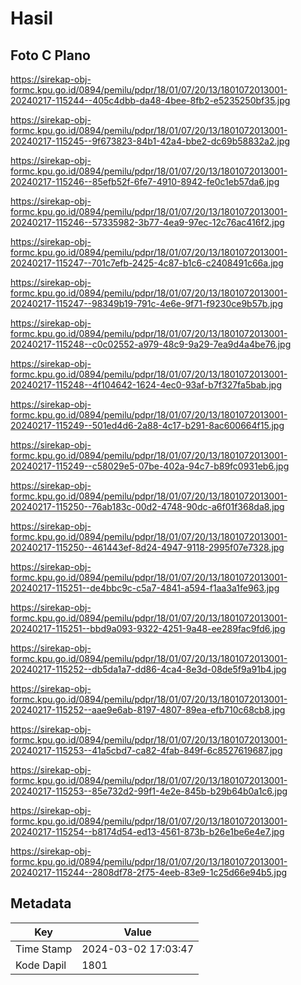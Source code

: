 # Hasil

## Foto C Plano

https://sirekap-obj-formc.kpu.go.id/0894/pemilu/pdpr/18/01/07/20/13/1801072013001-20240217-115244--405c4dbb-da48-4bee-8fb2-e5235250bf35.jpg

https://sirekap-obj-formc.kpu.go.id/0894/pemilu/pdpr/18/01/07/20/13/1801072013001-20240217-115245--9f673823-84b1-42a4-bbe2-dc69b58832a2.jpg

https://sirekap-obj-formc.kpu.go.id/0894/pemilu/pdpr/18/01/07/20/13/1801072013001-20240217-115246--85efb52f-6fe7-4910-8942-fe0c1eb57da6.jpg

https://sirekap-obj-formc.kpu.go.id/0894/pemilu/pdpr/18/01/07/20/13/1801072013001-20240217-115246--57335982-3b77-4ea9-97ec-12c76ac416f2.jpg

https://sirekap-obj-formc.kpu.go.id/0894/pemilu/pdpr/18/01/07/20/13/1801072013001-20240217-115247--701c7efb-2425-4c87-b1c6-c2408491c66a.jpg

https://sirekap-obj-formc.kpu.go.id/0894/pemilu/pdpr/18/01/07/20/13/1801072013001-20240217-115247--98349b19-791c-4e6e-9f71-f9230ce9b57b.jpg

https://sirekap-obj-formc.kpu.go.id/0894/pemilu/pdpr/18/01/07/20/13/1801072013001-20240217-115248--c0c02552-a979-48c9-9a29-7ea9d4a4be76.jpg

https://sirekap-obj-formc.kpu.go.id/0894/pemilu/pdpr/18/01/07/20/13/1801072013001-20240217-115248--4f104642-1624-4ec0-93af-b7f327fa5bab.jpg

https://sirekap-obj-formc.kpu.go.id/0894/pemilu/pdpr/18/01/07/20/13/1801072013001-20240217-115249--501ed4d6-2a88-4c17-b291-8ac600664f15.jpg

https://sirekap-obj-formc.kpu.go.id/0894/pemilu/pdpr/18/01/07/20/13/1801072013001-20240217-115249--c58029e5-07be-402a-94c7-b89fc0931eb6.jpg

https://sirekap-obj-formc.kpu.go.id/0894/pemilu/pdpr/18/01/07/20/13/1801072013001-20240217-115250--76ab183c-00d2-4748-90dc-a6f01f368da8.jpg

https://sirekap-obj-formc.kpu.go.id/0894/pemilu/pdpr/18/01/07/20/13/1801072013001-20240217-115250--461443ef-8d24-4947-9118-2995f07e7328.jpg

https://sirekap-obj-formc.kpu.go.id/0894/pemilu/pdpr/18/01/07/20/13/1801072013001-20240217-115251--de4bbc9c-c5a7-4841-a594-f1aa3a1fe963.jpg

https://sirekap-obj-formc.kpu.go.id/0894/pemilu/pdpr/18/01/07/20/13/1801072013001-20240217-115251--bbd9a093-9322-4251-9a48-ee289fac9fd6.jpg

https://sirekap-obj-formc.kpu.go.id/0894/pemilu/pdpr/18/01/07/20/13/1801072013001-20240217-115252--db5da1a7-dd86-4ca4-8e3d-08de5f9a91b4.jpg

https://sirekap-obj-formc.kpu.go.id/0894/pemilu/pdpr/18/01/07/20/13/1801072013001-20240217-115252--aae9e6ab-8197-4807-89ea-efb710c68cb8.jpg

https://sirekap-obj-formc.kpu.go.id/0894/pemilu/pdpr/18/01/07/20/13/1801072013001-20240217-115253--41a5cbd7-ca82-4fab-849f-6c8527619687.jpg

https://sirekap-obj-formc.kpu.go.id/0894/pemilu/pdpr/18/01/07/20/13/1801072013001-20240217-115253--85e732d2-99f1-4e2e-845b-b29b64b0a1c6.jpg

https://sirekap-obj-formc.kpu.go.id/0894/pemilu/pdpr/18/01/07/20/13/1801072013001-20240217-115254--b8174d54-ed13-4561-873b-b26e1be6e4e7.jpg

https://sirekap-obj-formc.kpu.go.id/0894/pemilu/pdpr/18/01/07/20/13/1801072013001-20240217-115244--2808df78-2f75-4eeb-83e9-1c25d66e94b5.jpg


## Metadata

| Key        | Value               |
| ---------- | ------------------- |
| Time Stamp | 2024-03-02 17:03:47 |
| Kode Dapil | 1801                |



